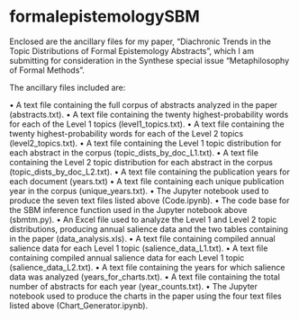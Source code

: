 # formalepistemologySBM
Enclosed are the ancillary files for my paper, “Diachronic Trends in the Topic Distributions of Formal Epistemology Abstracts”, which I am submitting for consideration in the Synthese special issue “Metaphilosophy of Formal Methods”. 

The ancillary files included are:

•	A text file containing the full corpus of abstracts analyzed in the paper (abstracts.txt).
•	A text file containing the twenty highest-probability words for each of the Level 1 topics (level1_topics.txt).
•	A text file containing the twenty highest-probability words for each of the Level 2 topics (level2_topics.txt).
•	A text file containing the Level 1 topic distribution for each abstract in the corpus (topic_dists_by_doc_L1.txt).
•	A text file containing the Level 2 topic distribution for each abstract in the corpus (topic_dists_by_doc_L2.txt).
•	A text file containing the publication years for each document (years.txt)
•	A text file containing each unique publication year in the corpus (unique_years.txt).
•	The Jupyter notebook used to produce the seven text files listed above (Code.ipynb).
•	The code base for the SBM inference function used in the Jupyter notebook above (sbmtm.py).
•	An Excel file used to analyze the Level 1 and Level 2 topic distributions, producing annual salience data and the two tables containing in the paper (data_analysis.xls). 
•	A text file containing compiled annual salience data for each Level 1 topic (salience_data_L1.txt).
•	A text file containing compiled annual salience data for each Level 1 topic (salience_data_L2.txt).
•	A text file containing the years for which salience data was analyzed (years_for_charts.txt).
•	A text file containing the total number of abstracts for each year (year_counts.txt).
•	The Jupyter notebook used to produce the charts in the paper using the four text files listed above (Chart_Generator.ipynb).

